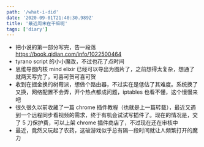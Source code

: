 ```yaml
---
path: '/what-i-did'
date: '2020-09-01T21:40:30.989Z'
title: '最近周末在干嘛呢'
tags: ['diary']
---
```


- 把小说的第一部分写完，告一段落 https://book.qidian.com/info/1022500464
- tyrano script 的小小魔改，不过也花了点时间
- 思维导图内核 mind elixir 已经可以导出为图片了，之前想得太复杂，想通了就两天写完了，可喜可贺可喜可贺
- 收到在掘金换的树莓派，想做个路由器，不过实在是低估了其难度。系统换了又换，网络配置不会弄，开个热点都成问题，iptables 也看不懂，这个慢慢来吧
- 很久很久以前收藏了一篇 chrome 插件教程（也就是上一篇转载），最近又遇到一个远程同步看视频的需求，终于有机会试试写插件了。现在的情况是，交了 5 刀保护费，可以上架 chrome 插件商店了，不过现在还在审核中
- 最近，竟然又玩起了农药，这破游戏似乎总有隔一段时间就让人频繁打开的魔力
